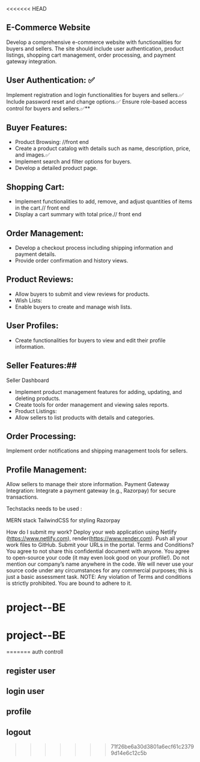 <<<<<<< HEAD
 ## E-Commerce Website
Develop a comprehensive e-commerce website with functionalities for buyers and sellers. The site should include user authentication, product listings, shopping cart management, order processing, and payment gateway integration.

 ## User Authentication: ✅
Implement registration and login functionalities for buyers and sellers.✅
Include password reset and change options.✅
Ensure role-based access control for buyers and sellers.✅**
  ## Buyer Features:
* Product Browsing:  //front end
* Create a product catalog with details such as name, description, price, and images.✅
* Implement search and filter options for buyers. 
* Develop a detailed product page. 
## Shopping Cart:
- Implement functionalities to add, remove, and adjust quantities of items in the cart.// front end
- Display a cart summary with total price.// front end
## Order Management:
- Develop a checkout process including shipping information and payment details.
 - Provide order confirmation and history views.

## Product Reviews:
 * Allow buyers to submit and view reviews for products.
 * Wish Lists:
 * Enable buyers to create and manage wish lists.
## User Profiles:

* Create functionalities for buyers to view and edit their profile information.


## Seller Features:##

Seller Dashboard
- Implement product management features for adding, updating, and deleting products.
- Create tools for order management and viewing sales reports.
- Product Listings:
- Allow sellers to list products with details and categories.
## Order Processing:
Implement order notifications and shipping management tools for sellers.
## Profile Management:
Allow sellers to manage their store information.
Payment Gateway Integration:
Integrate a payment gateway (e.g., Razorpay) for secure transactions.


Techstacks needs to be used : 

MERN stack
TailwindCSS for styling
Razorpay

How do I submit my work?
Deploy your web application using Netlify (https://www.netlify.com), render(https://www.render.com).
Push all your work files to GitHub.
Submit your URLs in the portal.
Terms and Conditions?
You agree to not share this confidential document with anyone. 
You agree to open-source your code (it may even look good on your profile!). Do not mention our company’s name anywhere in the code.
We will never use your source code under any circumstances for any commercial purposes; this is just a basic assessment task. 
NOTE: Any violation of Terms and conditions is strictly prohibited. You are bound to adhere to it.


 # project--BE
# project--BE
=======
 auth controll
 ## register user
 ## login user
 ## profile 
 ## logout 
>>>>>>> 71f26be6a30d3801a6ecf61c23799d14e6c12c5b
